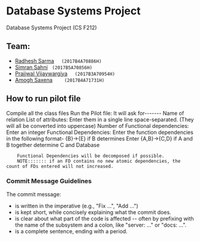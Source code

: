 # Database Systems Project


Database Systems Project (CS F212)<br>


## Team:
* [Radhesh Sarma](https://github.com/Radhesh-Sarma) &nbsp;&nbsp;&nbsp; `(2017B4A70886H)`
* [Simran Sahni](https://github.com/Simran-Sahni)&nbsp;&nbsp; `(2017B5A70856H)`
* [Prajjwal Vijaywargiya](https://github.com/Jwala-1908) &nbsp;&nbsp;&nbsp;&nbsp;`(2017B3A70954H)`
* [Amogh Saxena](https://github.com/amogh-saxena) &nbsp;&nbsp;&nbsp;&nbsp;&nbsp;&nbsp;  `(2017B4A71731H)`


## How to run pilot file
Compile all the class files
Run the Pilot file:
It will ask for-------
	Name of relation
	List of attributes: Enter them in a single line space-separated. (They will all be converted into uppercase)
	Number of Functional dependencies: Enter an integer
	Functional Dependencies: Enter the function dependencies in the following format-
		{B}->{E} if B determines Enter
		{A,B}->{C,D} if A and B together determine C and Database
		
		Functional Dependencies will be decomposed if possible.
		NOTE::::::: if an FD contains no new atomic dependencies, the count of FDs entered will not increased.

### Commit Message Guidelines

The commit message:

- is written in the imperative (e.g., "Fix ...", "Add ...")
- is kept short, while concisely explaining what the commit does.
- is clear about what part of the code is affected -- often by prefixing with the name of the subsystem and a colon, like "server: ..." or "docs: ...".
- is a complete sentence, ending with a period.
